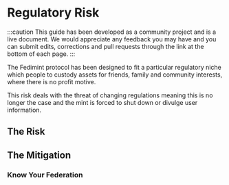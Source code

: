 # Regulatory Risk

:::caution
This guide has been developed as a community project and is a live document. We would appreciate any feedback you may have and you can submit edits, corrections and pull requests through the link at the bottom of each page.
:::

The Fedimint protocol has been designed to fit a particular regulatory niche which people to custody assets for friends, family and community interests, where there is no profit motive. 

This risk deals with the threat of changing regulations meaning this is no longer the case and the mint is forced to shut down or divulge user information. 

## The Risk


## The Mitigation 

### Know Your Federation 
